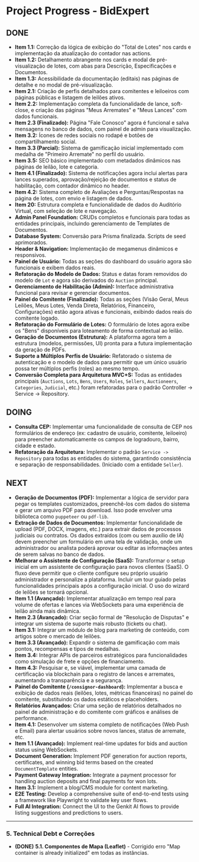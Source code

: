 # Project Progress - BidExpert

## DONE
- **Item 1.1:** Correção da lógica de exibição do "Total de Lotes" nos cards e implementação da atualização do contador nas actions.
- **Item 1.2:** Detalhamento abrangente nos cards e modal de pré-visualização de lotes, com abas para Descrição, Especificações e Documentos.
- **Item 1.3:** Acessibilidade da documentação (editais) nas páginas de detalhe e no modal de pré-visualização.
- **Item 2.1:** Criação de perfis detalhados para comitentes e leiloeiros com páginas públicas e listagem de leilões ativos.
- **Item 2.2:** Implementação completa da funcionalidade de lance, soft-close, e criação das páginas "Meus Arremates" e "Meus Lances" com dados funcionais.
- **Item 2.3 (Finalizado):** Página "Fale Conosco" agora é funcional e salva mensagens no banco de dados, com painel de admin para visualização.
- **Item 3.2:** Ícones de redes sociais no rodapé e botões de compartilhamento social.
- **Item 3.3 (Parcial):** Sistema de gamificação inicial implementado com medalha de "Primeiro Arremate" no perfil do usuário.
- **Item 3.5:** SEO básico implementado com metadados dinâmicos nas páginas de leilão, lote e categoria.
- **Item 4.1 (Finalizado):** Sistema de notificações agora inclui alertas para lances superados, aprovação/rejeição de documentos e status de habilitação, com contador dinâmico no header.
- **Item 4.2:** Sistema completo de Avaliações e Perguntas/Respostas na página de lotes, com envio e listagem de dados.
- **Item 20:** Estrutura completa e funcionalidade de dados do Auditório Virtual, com seleção de lote e navegação.
- **Admin Panel Foundation:** CRUDs completos e funcionais para todas as entidades principais, incluindo gerenciamento de Templates de Documentos.
- **Database System:** Conversão para Prisma finalizada. Scripts de seed aprimorados.
- **Header & Navigation:** Implementação de megamenus dinâmicos e responsivos.
- **Painel de Usuário:** Todas as seções do dashboard do usuário agora são funcionais e exibem dados reais.
- **Refatoração do Modelo de Dados:** Status e datas foram removidos do modelo de `Lot` e agora são derivados do `Auction` principal.
- **Gerenciamento de Habilitação (Admin):** Interface administrativa funcional para revisar e gerenciar documentos.
- **Painel do Comitente (Finalizado):** Todas as seções (Visão Geral, Meus Leilões, Meus Lotes, Venda Direta, Relatórios, Financeiro, Configurações) estão agora ativas e funcionais, exibindo dados reais do comitente logado.
- **Refatoração do Formulário de Lotes:** O formulário de lotes agora exibe os "Bens" disponíveis para loteamento de forma contextual ao leilão.
- **Geração de Documentos (Estrutura):** A plataforma agora tem a estrutura (modelos, permissões, UI) pronta para a futura implementação da geração de PDFs.
- **Suporte a Múltiplos Perfis de Usuário:** Refatorado o sistema de autenticação e o modelo de dados para permitir que um único usuário possa ter múltiplos perfis (roles) ao mesmo tempo.
- **Conversão Completa para Arquitetura MVC+S:** Todas as entidades principais (`Auctions`, `Lots`, `Bens`, `Users`, `Roles`, `Sellers`, `Auctioneers`, `Categories`, `Judicial`, etc.) foram refatoradas para o padrão Controller -> Service -> Repository.

## DOING
- **Consulta CEP:** Implementar uma funcionalidade de consulta de CEP nos formulários de endereço (ex: cadastro de usuário, comitente, leiloeiro) para preencher automaticamente os campos de logradouro, bairro, cidade e estado.
- **Refatoração da Arquitetura:** Implementar o padrão `Service -> Repository` para todas as entidades do sistema, garantindo consistência e separação de responsabilidades. (Iniciado com a entidade `Seller`).

## NEXT
- **Geração de Documentos (PDF):** Implementar a lógica de servidor para pegar os templates customizados, preenchê-los com dados do sistema e gerar um arquivo PDF para download. Isso pode envolver uma biblioteca como `puppeteer` ou `pdf-lib`.
- **Extração de Dados de Documentos:** Implementar funcionalidade de upload (PDF, DOCX, imagens, etc.) para extrair dados de processos judiciais ou contratos. Os dados extraídos (com ou sem auxílio de IA) devem preencher um formulário em uma tela de validação, onde um administrador ou analista poderá aprovar ou editar as informações antes de serem salvas no banco de dados.
- **Melhorar o Assistente de Configuração (SaaS):** Transformar o setup inicial em um assistente de configuração para novos clientes (SaaS). O fluxo deve permitir que o cliente configure seu próprio usuário administrador e personalize a plataforma. Incluir um tour guiado pelas funcionalidades principais após a configuração inicial. O uso do wizard de leilões se tornará opcional.
- **Item 1.1 (Avançado):** Implementar atualização em tempo real para volume de ofertas e lances via WebSockets para uma experiência de leilão ainda mais dinâmica.
- **Item 2.3 (Avançado):** Criar seção formal de "Resolução de Disputas" e integrar um sistema de suporte mais robusto (tickets ou chat).
- **Item 3.1:** Integrar um módulo de blog para marketing de conteúdo, com artigos sobre o mercado de leilões.
- **Item 3.3 (Avançado):** Expandir o sistema de gamificação com mais pontos, recompensas e tipos de medalhas.
- **Item 3.4:** Integrar APIs de parceiros estratégicos para funcionalidades como simulação de frete e opções de financiamento.
- **Item 4.3:** Pesquisar e, se viável, implementar uma camada de certificação via blockchain para o registro de lances e arremates, aumentando a transparência e a segurança.
- **Painel do Comitente (`/consignor-dashboard`):** Implementar a busca e exibição de dados reais (leilões, lotes, métricas financeiras) no painel do comitente, substituindo os dados estáticos e placeholders.
- **Relatórios Avançados:** Criar uma seção de relatórios detalhados no painel de administração e do comitente com gráficos e análises de performance.
- **Item 4.1:** Desenvolver um sistema completo de notificações (Web Push e Email) para alertar usuários sobre novos lances, status de arremate, etc.
- **Item 1.1 (Avançado):** Implement real-time updates for bids and auction status using WebSockets.
- **Document Generation:** Implement PDF generation for auction reports, certificates, and winning bid terms based on the created `DocumentTemplate` entities.
- **Payment Gateway Integration:** Integrate a payment processor for handling auction deposits and final payments for won lots.
- **Item 3.1:** Implement a blog/CMS module for content marketing.
- **E2E Testing:** Develop a comprehensive suite of end-to-end tests using a framework like Playwright to validate key user flows.
- **Full AI Integration:** Connect the UI to the Genkit AI flows to provide listing suggestions and predictions to users.



---

### 5. Technical Debt e Correções

- **(DONE)** **5.1. Componentes de Mapa (Leaflet)** - Corrigido erro "Map container is already initialized" em todas as instâncias.
